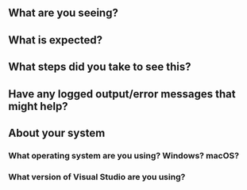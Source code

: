 <!--
Thank you so much for your contribution. Before you submit an issue, please read the following:

1. Ensure you have read over contribution guidelines in the README: https://github.com/XamarinUniversity/Udemy-iOS1/blob/master/README.md.

2. If you have a question, please submit it via the Xamarin University forum: https://forums.xamarin.com/categories/university

3. Delete everything in this comment block.
-->

## What are you seeing?

## What is expected?

## What steps did you take to see this?

## Have any logged output/error messages that might help?

## About your system

### What operating system are you using? Windows? macOS?

### What version of Visual Studio are you using?
